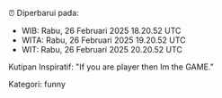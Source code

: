 ⏰ Diperbarui pada:
- WIB: Rabu, 26 Februari 2025 18.20.52 UTC
- WITA: Rabu, 26 Februari 2025 19.20.52 UTC
- WIT: Rabu, 26 Februari 2025 20.20.52 UTC

Kutipan Inspiratif:
"If you are player then Im the GAME."


Kategori: funny

